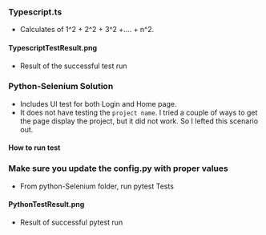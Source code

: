 ### Typescript.ts 
 * Calculates of 1^2 + 2^2 + 3^2 +.... + n^2.

 #### TypescriptTestResult.png
  * Result of the successful test run

### Python-Selenium Solution
 * Includes UI test for both Login and Home page.
 * It does not have testing the `project name`. I tried a couple of ways to get the page display the project, but it did not work. So I lefted this scenario out.
 
  #### How to run test
  ### Make sure you update the config.py with proper values
  * From python-Selenium folder, run pytest Tests
   
  #### PythonTestResult.png
  * Result of successful pytest run  
   
   

